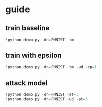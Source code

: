 # guide
## train baseline
```python
!python demo.py -dn=FMNIST -tm
```

## train with epsilon
```python
!python demo.py -dn=FMNIST -tm -ud -ep=1 
```
## attack model
```python
!python demo.py -dn=FMNIST -at=3
!python demo.py -dn=FMNIST -ud -at=3
```




